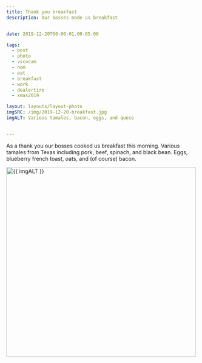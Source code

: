 ```yaml
---
title: Thank you breakfast
description: Our bosses made us breakfast


date: 2019-12-20T00:00:01.00-05:00

tags:
  - post
  - photo
  - vscocam
  - nom
  - eat
  - breakfast
  - work
  - dealertire
  - xmas2019

layout: layouts/layout-photo
imgSRC: /img/2019-12-20-breakfast.jpg
imgALT: Various tamales, bacon, eggs, and queso


---
```

As a thank you our bosses cooked us breakfast this morning. Various tamales from Texas including pork, beef, spinach, and black bean. Eggs, blueberry french toast, oats, and (of course) bacon.

<p><img class="u-photo img-polaroid" src="{{ imgSRC }}" alt="{{ imgALT }}" width="500" height="500"></p>
